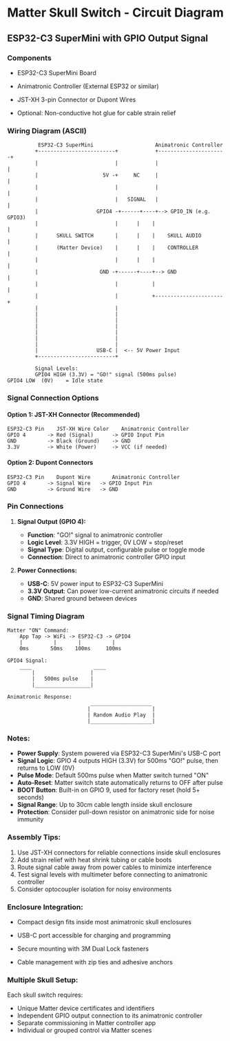 # Matter Skull Switch - Circuit Diagram

## ESP32-C3 SuperMini with GPIO Output Signal

### Components
- ESP32-C3 SuperMini Board
- Animatronic Controller (External ESP32 or similar)

- JST-XH 3-pin Connector or Dupont Wires
- Optional: Non-conductive hot glue for cable strain relief

### Wiring Diagram (ASCII)

```
          ESP32-C3 SuperMini                    Animatronic Controller
         +-------------------------+            +----------------------+
         |                         |            |                      |
         |                     5V -+     NC     |                      |
         |                         |            |                      |
         |                         |   SIGNAL   |                      |
         |                   GPIO4 -+------+----+--> GPIO_IN (e.g. GPIO3)
         |                         |      |    |                      |
         |      SKULL SWITCH       |      |    |    SKULL AUDIO       |
         |      (Matter Device)    |      |    |    CONTROLLER        |
         |                         |      |    |                      |
         |                    GND -+------+----+--> GND               |
         |                         |           |                      |
         |                         |           +----------------------+
         |                         |                        
         |                         |                        
         |                         |                        
         |                         |                        
         |                         |                        
         |                         |                        
         |                         |                                   
         |                   USB-C |  <-- 5V Power Input              
         +-------------------------+                                   

         Signal Levels:
         GPIO4 HIGH (3.3V) = "GO!" signal (500ms pulse)
GPIO4 LOW  (0V)    = Idle state
```

### Signal Connection Options

#### Option 1: JST-XH Connector (Recommended)
```
ESP32-C3 Pin    JST-XH Wire Color    Animatronic Controller
GPIO 4       -> Red (Signal)      -> GPIO Input Pin
GND          -> Black (Ground)    -> GND
3.3V         -> White (Power)     -> VCC (if needed)
```

#### Option 2: Dupont Connectors
```
ESP32-C3 Pin    Dupont Wire       Animatronic Controller
GPIO 4       -> Signal Wire   -> GPIO Input Pin
GND          -> Ground Wire   -> GND
```

### Pin Connections

1. **Signal Output (GPIO 4):**
   - **Function**: "GO!" signal to animatronic controller
   - **Logic Level**: 3.3V HIGH = trigger, 0V LOW = stop/reset
   - **Signal Type**: Digital output, configurable pulse or toggle mode
   - **Connection**: Direct to animatronic controller GPIO input



3. **Power Connections:**
   - **USB-C**: 5V power input to ESP32-C3 SuperMini
   - **3.3V Output**: Can power low-current animatronic circuits if needed
   - **GND**: Shared ground between devices

### Signal Timing Diagram

```
Matter "ON" Command:
    App Tap -> WiFi -> ESP32-C3 -> GPIO4
    |          |       |          |
    0ms       50ms    100ms     100ms
                               
GPIO4 Signal:
    ____                    ____
        |                  |
        |   500ms pulse    |
        |__________________|
        
Animatronic Response:
                           ____________________
                          |                    |
                          | Random Audio Play  |
                          |____________________|
```

### Notes:
- **Power Supply**: System powered via ESP32-C3 SuperMini's USB-C port
- **Signal Logic**: GPIO 4 outputs HIGH (3.3V) for 500ms "GO!" pulse, then returns to LOW (0V)
- **Pulse Mode**: Default 500ms pulse when Matter switch turned "ON"
- **Auto-Reset**: Matter switch state automatically returns to OFF after pulse
- **BOOT Button**: Built-in on GPIO 9, used for factory reset (hold 5+ seconds)
- **Signal Range**: Up to 30cm cable length inside skull enclosure
- **Protection**: Consider pull-down resistor on animatronic side for noise immunity

### Assembly Tips:
1. Use JST-XH connectors for reliable connections inside skull enclosures
2. Add strain relief with heat shrink tubing or cable boots
3. Route signal cable away from power cables to minimize interference
4. Test signal levels with multimeter before connecting to animatronic controller
5. Consider optocoupler isolation for noisy environments

### Enclosure Integration:
- Compact design fits inside most animatronic skull enclosures
- USB-C port accessible for charging and programming

- Secure mounting with 3M Dual Lock fasteners
- Cable management with zip ties and adhesive anchors

### Multiple Skull Setup:
Each skull switch requires:
- Unique Matter device certificates and identifiers
- Independent GPIO output connection to its animatronic controller
- Separate commissioning in Matter controller app
- Individual or grouped control via Matter scenes 